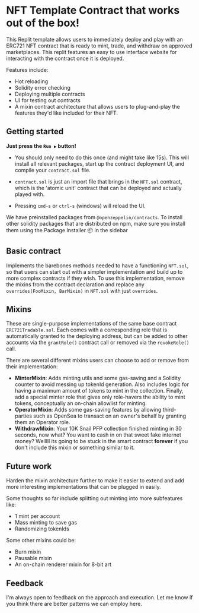 # NFT Template Contract that works out of the box!
This Replit template allows users to immediately deploy and play with an ERC721 NFT contract that is ready to mint, trade, and withdraw on approved marketplaces. This replit features an easy to use interface website for interacting with the contract once it is deployed. 

Features include:
- Hot reloading
- Solidity error checking
- Deploying multiple contracts
- UI for testing out contracts
- A mixin contract architecture that allows users to plug-and-play the features they'd like included for their NFT.

## Getting started
**Just press the `Run ▶️` button!**

- You should only need to do this once (and might take like 15s). This will install all relevant packages, start up the contract deployment UI, and compile your `contract.sol` file.

- `contract.sol` is just an import file that brings in the `NFT.sol` contract, which is the 'atomic unit' contract that can be deployed and actually played with. 

- Pressing `cmd-s` or `ctrl-s` (windows) will reload the UI.

We have preinstalled packages from `@openzeppelin/contracts`. To install other solidity packages that are distributed on npm, make sure you install them using the Package Installer 📦 in the sidebar

## Basic contract
Implements the barebones methods needed to have a functioning `NFT.sol`, so that users can start out with a simpler implementation and build up to more complex contracts if they wish. To use this implementation, remove the mixins from the contract declaration and replace any `overrides(FooMixin, BarMixin)` in `NFT.sol` with just `overrides`.

## Mixins
These are single-purpose implementations of the same base contract `ERC721Tradable.sol`. Each comes with a corresponding role that is automatically granted to the deploying address, but can be added to other accounts via the `grantRole()` contract call or removed via the `revokeRole()` call.

There are several different mixins users can choose to add or remove from their implementation:
 - **MinterMixin**: Adds minting utils and some gas-saving and a Solidity counter to avoid messing up tokenId generation. Also includes logic for having a maximum amount of tokens to mint in the collection. Finally, add a special minter role that gives only role-havers the ability to mint tokens, conceptually an on-chain allowlist for minting.
 - **OperatorMixin**: Adds some gas-saving features by allowing third-parties such as OpenSea to transact on an owner's behalf by granting them an Operator role.
 - **WithdrawMixin**: Your 10K Snail PFP collection finished minting in 30 seconds, now what? You want to cash in on that sweet fake internet money? Welllll its going to be stuck in the smart contract **forever** if you don't include this mixin or something similar to it.


## Future work

Harden the mixin architecture further to make it easier to extend and add more interesting implementations that can be plugged in easily.

Some thoughts so far include splitting out minting into more subfeatures like:
- 1 mint per account
- Mass minting to save gas
- Randomizing tokenIds

Some other mixins could be:
- Burn mixin 
- Pausable mixin
- An on-chain renderer mixin for 8-bit art

## Feedback

I'm always open to feedback on the approach and execution. Let me know if you think there are better patterns we can employ here. 
